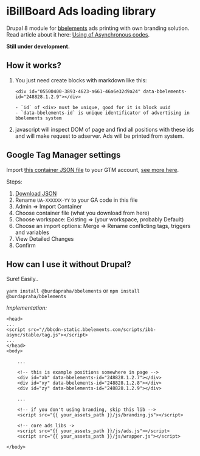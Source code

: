 # iBillBoard Ads loading library

Drupal 8 module for [bbelements](http://eu.bbelements.com/login.bb?url=%2Fenter%2F) ads printing with own branding solution.
Read article about it here: [Using of Asynchronous codes](http://help.billboard.cz/xwiki/bin/view/AdServer+v2/UsageAsynCodes?language=en).

**Still under development.**

## How it works?

1. You just need create blocks with markdown like this:


    ```
    <div id="05500400-3893-4623-a661-46a6e32d9a24" data-bbelements-id="248828.1.2.9"></div>
            
    - `id` of <div> must be unique, good for it is block uuid
    - `data-bbelements-id` is unique identificator of advertising in bbelements system
    ```

    
2. javascript will inspect DOM of page and find all positions with these ids and will make request to adserver. Ads will be printed from system. 


## Google Tag Manager settings

Import [this container JSON file](./docs/GTM.json) to your GTM account, [see more here](https://www.lunametrics.com/blog/2015/08/26/import-container-google-tag-manager/).

Steps:

1. [Download JSON](./docs/GTM.json)
2. Rename `UA-XXXXXX-YY` to your GA code in this file
3. Admin => Import Container
4. Choose container file (what you download from here)
5. Choose workspace: Existing => (your workspace, probably Default)
6. Choose an import options: Merge => Rename conflicting tags, triggers and variables
7. View Detailed Changes
8. Confirm

## How can I use it without Drupal?

Sure! Easily.. 

`yarn install @burdapraha/bbelements` or `npm install @burdapraha/bbelements`

*Implementation:*

```
<head>
...
<script src="//bbcdn-static.bbelements.com/scripts/ibb-async/stable/tag.js"></script>
...
</head>
<body>

    ...

    <!-- this is example positions somewhere in page -->
    <div id="ab" data-bbelements-id="248828.1.2.7"></div>
    <div id="xy" data-bbelements-id="248828.1.2.8"></div>
    <div id="zy" data-bbelements-id="248828.1.2.9"></div>

    ...

    <!-- if you don't using branding, skip this lib -->
    <script src="{{ your_assets_path }}/js/branding.js"></script>
    
    <!-- core ads libs ->
    <script src="{{ your_assets_path }}/js/ads.js"></script>
    <script src="{{ your_assets_path }}/js/wrapper.js"></script>

</body>
```
